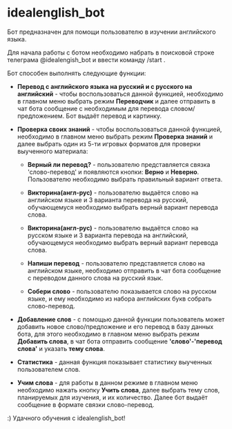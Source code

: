 # idealenglish_bot
Бот предназначен для помощи пользователю в изучении английского языка.

Для начала работы с ботом необходимо набрать в поисковой строке телеграма @idealengish_bot и ввести команду /start .

Бот способен выполнять следующие функции:

* **Перевод с английского языка на русский и с русского на английский** - чтобы воспользоваться данной функцией, необходимо в главном меню выбрать режим **Переводчик** и далее отправить в чат бота сообщение с необходимым для перевода словом/предложением. Бот выдаёт перевод и картинку.

+ **Проверка своих знаний** - чтобы воспользоваться данной функцией, необходимо в главном меню выбрать режим **Проверка знаний** и далее выбрать один из 5-ти игровых форматов для проверки выученного материала:

  + **Верный ли перевод?** - пользователю представляется  связка 'слово-перевод' и появляются кнопки: **Верно** и **Неверно**. Пользователю необходимо выбрать правильный вариант ответа.
  
  + **Викторина(англ-рус)** - пользователю выдаётся слово на английском языке и 3 варианта перевода на русский, обучающемуся необходимо выбрать верный вариант перевода слова.
  
  + **Викторина(англ-рус)** - пользователю выдаётся слово на русском языке и 3 варианта перевода на английский, обучающемуся необходимо выбрать верный вариант перевода слова.
  
  + **Напиши перевод** - пользователю представляется слово на английском языке, необходимо отправить в чат бота сообщение с переводом данного слова на русский язык.
  
  + **Собери слово** - пользователю показывается слово на русском языке, и ему необходимо из набора английских букв собрать слово-перевод. 
  
* **Добавление слов** - с помощью данной функции пользователь может добавить новое слово/предложение и его перевод в базу данных бота, для этого необходимо в главном меню выбрать режим **Добавить слова**, в чат бота отправить сообщение **'слово'-'перевод слова'** и указать **тему слова**.

* **Статистика** - данная функция показывает статистику выученных пользователем слов.

* **Учим слова** - для работы в данном режиме в главном меню необходимо нажать кнопку **Учить слова**, далее выбрать тему слов, планируемых для изучения, и их количество. Далее бот выдаёт сообщение в формате связки cлово-перевод.

:) Удачного обучения с idealenglish_bot! 
